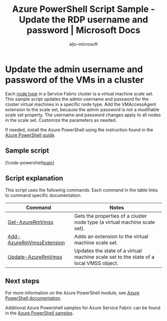 ﻿---
title: Azure PowerShell Script Sample - Update the RDP username and password | Microsoft Docs
description: Azure PowerShell Script Sample - Update the RDP username and password for all Service Fabric cluster nodes of a specific node type.
services: service-fabric
documentationcenter: 
author: aljo-microsoft
manager: timlt
editor: 
tags: azure-service-management

ms.assetid: 
ms.service: service-fabric
ms.workload: multiple
ms.devlang: na
ms.topic: sample
ms.date: 03/19/2018
ms.author: aljo
ms.custom: mvc
---

# Update the admin username and password of the VMs in a cluster

Each [node type](../service-fabric-cluster-nodetypes.md) in a Service Fabric cluster is a virtual machine scale set. This sample script updates the admin username and password for the cluster virtual machines in a specific node type.  Add the VMAccessAgent extension to the scale set, because the admin password is not a modifiable scale set property.  The username and password changes apply to all nodes in the scale set. Customize the parameters as needed.

If needed, install the Azure PowerShell using the instruction found in the [Azure PowerShell guide](/powershell/azure/overview). 

## Sample script

[!code-powershell[main](../../../powershell_scripts/service-fabric/change-rdp-user-and-pw/change-rdp-user-and-pw.ps1 "Updates a RDP username and password for cluster nodes")]

## Script explanation

This script uses the following commands: Each command in the table links to command specific documentation.

| Command | Notes |
|---|---|
| [Get-AzureRmVmss](/powershell/module/azurerm.compute/get-azurermvmss) | Gets the properties of a cluster node type (a virtual machine scale set).   |
| [Add-AzureRmVmssExtension](/powershell/module/azurerm.compute/add-azurermvmssextension)| Adds an extension to the virtual machine scale set.|
| [Update-AzureRmVmss](/powershell/module/azurerm.compute/update-azurermvmss)|Updates the state of a virtual machine scale set to the state of a local VMSS object.|

## Next steps

For more information on the Azure PowerShell module, see [Azure PowerShell documentation](/powershell/azure/overview).

Additional Azure Powershell samples for Azure Service Fabric can be found in the [Azure PowerShell samples](../service-fabric-powershell-samples.md).
